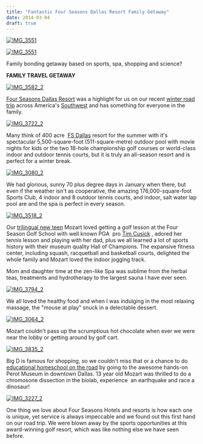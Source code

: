 ```yaml
---
title: "Fantastic Four Seasons Dallas Resort Family Getaway"
date: 2014-03-04
draft: true
---
```


[![IMG_3551](https://pub-ac94b3f306b24c0dba4238943c97f2e1.r2.dev/6a00e5502a9507883301a3fccc25dd970b.jpg "IMG_3551")](https://pub-ac94b3f306b24c0dba4238943c97f2e1.r2.dev/6a00e5502a9507883301a3fccc25dd970b.jpg-pi)  
  
  
  
  
  
  
  
  

<!--more-->  
[![IMG_3551](https://pub-ac94b3f306b24c0dba4238943c97f2e1.r2.dev/6a00e5502a9507883301a3fccc25e4970b.jpg "IMG_3551")](https://pub-ac94b3f306b24c0dba4238943c97f2e1.r2.dev/6a00e5502a9507883301a3fccc25e4970b.jpg-pi)  
  
Family bonding getaway based on sports, spa, shopping and science?

  
**FAMILY TRAVEL GETAWAY**  
  
[![IMG_3582_2](https://pub-ac94b3f306b24c0dba4238943c97f2e1.r2.dev/6a00e5502a9507883301a3fcce0e38970b.jpg "IMG_3582_2")](https://pub-ac94b3f306b24c0dba4238943c97f2e1.r2.dev/6a00e5502a9507883301a3fcce0e38970b.jpg-pi)  
  
  
[Four Seasons Dallas Resort](http://www.fourseasons.com/dallas/ "Four Seasons Dallas") was a highlight for us on our recent [winter road trip](https://pub-ac94b3f306b24c0dba4238943c97f2e1.r2.dev/2014/01/road-trip-usa-best-of-the-west.html "winter road trip") across America's [Southwest](https://pub-ac94b3f306b24c0dba4238943c97f2e1.r2.dev/2014/01/winter-road-trip-americas-southwest-.html "America's southwest") and has something for everyone in the family.  
  
[![IMG_3722_2](https://pub-ac94b3f306b24c0dba4238943c97f2e1.r2.dev/6a00e5502a9507883301a3fcce0ec6970b.jpg "IMG_3722_2")](https://pub-ac94b3f306b24c0dba4238943c97f2e1.r2.dev/6a00e5502a9507883301a3fcce0ec6970b.jpg-pi)  
  
  
Many think of 400 acre  [FS Dallas](https://pub-ac94b3f306b24c0dba4238943c97f2e1.r2.dev/2014/02/dallas-luxury-resort-arriving-to-big-d-in-style.html "Four Season Dallas") resort for the summer with it's spectacular 5,500-square-foot (511-square-metre) outdoor pool with movie nights for kids or the two 18-hole championship golf courses or world-class indoor and outdoor tennis courts, but it is truly an all-season resort and is perfect for a winter break.  
  
[![IMG_3080_2](https://pub-ac94b3f306b24c0dba4238943c97f2e1.r2.dev/6a00e5502a9507883301a3fcce0f31970b.jpg "IMG_3080_2")](https://pub-ac94b3f306b24c0dba4238943c97f2e1.r2.dev/6a00e5502a9507883301a3fcce0f31970b.jpg-pi)  
  
  
We had glorious, sunny 70 plus degree days in January when there, but even if the weather isn't as cooperative, the amazing 176,000-square-foot Sports Club, 4 indoor and 8 outdoor tennis courts, and indoor, salt water lap pool are and the spa is perfect in every season.   
  
[![IMG_3518_2](https://pub-ac94b3f306b24c0dba4238943c97f2e1.r2.dev/6a00e5502a9507883301a3fcce0f9f970b.jpg "IMG_3518_2")](https://pub-ac94b3f306b24c0dba4238943c97f2e1.r2.dev/6a00e5502a9507883301a3fcce0f9f970b.jpg-pi)  
  
  
  
Our [trilingual new teen](https://pub-ac94b3f306b24c0dba4238943c97f2e1.r2.dev/2014/03/celebrating-13th-birthday-in-healthy-ways-at-four-seasons-hotel-sydney.html "trilingual new teen") Mozart loved getting a golf lesson at the Four Season Golf School with well known PGA  pro [Tim Cusick](http://www.timcusickgolf.com/index.html "Tim Cusick golf teacher") , adored her tennis lesson and playing with her dad, plus we all learned a lot of sports history with their museum quality Hall of Champions. The expansive fitness center, including squash, racquetball and basketball courts, delighted the whole family and Mozart loved the indoor jogging track.  
  
Mom and daughter time at the zen-like Spa was sublime from the herbal teas, treatments and hydrotherapy to the largest sauna I have ever seen.    
  
[![IMG_3794_2](https://pub-ac94b3f306b24c0dba4238943c97f2e1.r2.dev/6a00e5502a9507883301a3fcd35f7f970b.jpg "IMG_3794_2")](https://pub-ac94b3f306b24c0dba4238943c97f2e1.r2.dev/6a00e5502a9507883301a3fcd35f7f970b.jpg-pi)  
  
  
We all loved the healthy food and when I was indulging in the most relaxing massage, the "mouse at play" snuck in a delectable dessert.  
  
[![IMG_3064_2](https://pub-ac94b3f306b24c0dba4238943c97f2e1.r2.dev/6a00e5502a9507883301a3fcd3601a970b.jpg "IMG_3064_2")](https://pub-ac94b3f306b24c0dba4238943c97f2e1.r2.dev/6a00e5502a9507883301a3fcd3601a970b.jpg-pi)  
  
Mozart couldn't pass up the scrumptious hot chocolate when ever we were near the lobby or getting around by golf cart.  
  
[![IMG_3835_2](https://pub-ac94b3f306b24c0dba4238943c97f2e1.r2.dev/6a00e5502a9507883301a73d8e5490970d.jpg "IMG_3835_2")](https://pub-ac94b3f306b24c0dba4238943c97f2e1.r2.dev/6a00e5502a9507883301a73d8e5490970d.jpg-pi)  
  
  
Big D is famous for shopping, so we couldn't miss that or a chance to do [educational homeschool on the road](https://pub-ac94b3f306b24c0dba4238943c97f2e1.r2.dev/2014/02/home-school-science-unschool-and-world-school-tips.html "educational homeschool on the road") by going to the awesome hands-on  Perot Museum in downtown Dallas. 13 year old Mozart was thrilled to do a chromosone dissection in the biolab, experience  an earthquake and race a dinosaur!  
  
[![IMG_3227_2](https://pub-ac94b3f306b24c0dba4238943c97f2e1.r2.dev/6a00e5502a9507883301a3fcd3610d970b.jpg "IMG_3227_2")](https://pub-ac94b3f306b24c0dba4238943c97f2e1.r2.dev/6a00e5502a9507883301a3fcd3610d970b.jpg-pi)  
  
  
One thing we love about Four Seasons Hotels and resorts is how each one is unique, yet service is always impeccable and we found out this first hand on our road trip. We were blown away by the sports opportunities at this award-winning golf resort, which was like nothing else we have seen before.
